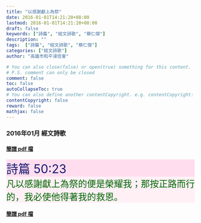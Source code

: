 ```yaml
---
title: "以感謝獻上為祭"
date: 2016-01-01T14:21:20+08:00
lastmod: 2016-01-01T14:21:20+08:00
draft: false
keywords: ["詩篇", "經文詩歌", "蔡仁傑"]
description: ""
tags:  ["詩篇", "經文詩歌", "蔡仁傑"]
categories: ["經文詩歌"]
author: "高雄市和平浸信會"

# You can also close(false) or open(true) something for this content.
# P.S. comment can only be closed
comment: false
toc: false
autoCollapseToc: true
# You can also define another contentCopyright. e.g. contentCopyright: "This is another copyright."
contentCopyright: false
reward: false
mathjax: false
---
```


### 2016年01月 經文詩歌

#### [簡譜 pdf 檔](/pdf-h/h201601.pdf "以感謝獻上為祭")

<div style="background-color:#FFDDEE"><font size="6", color="#191970">
詩篇 50:23
</font>
</div>

<div style="background-color:#FFF0F5"><font size="5", color="#006400">
凡以感謝獻上為祭的便是榮耀我；那按正路而行的，我必使他得著我的救恩。
</font>
</div>

#### [簡譜 pdf 檔](/pdf-h/h201601.pdf "以感謝獻上為祭")